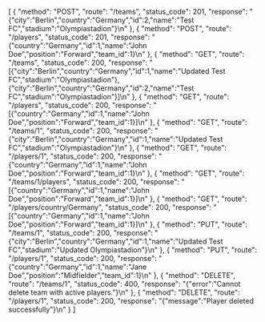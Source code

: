 [
  {
    "method": "POST",
    "route": "/teams",
    "status_code": 201,
    "response": "{\"city\":\"Berlin\",\"country\":\"Germany\",\"id\":2,\"name\":\"Test FC\",\"stadium\":\"Olympiastadion\"}\n"
  },
  {
    "method": "POST",
    "route": "/players",
    "status_code": 201,
    "response": "{\"country\":\"Germany\",\"id\":1,\"name\":\"John Doe\",\"position\":\"Forward\",\"team_id\":1}\n"
  },
  {
    "method": "GET",
    "route": "/teams",
    "status_code": 200,
    "response": "[{\"city\":\"Berlin\",\"country\":\"Germany\",\"id\":1,\"name\":\"Updated Test FC\",\"stadium\":\"Olympiastadion\"},{\"city\":\"Berlin\",\"country\":\"Germany\",\"id\":2,\"name\":\"Test FC\",\"stadium\":\"Olympiastadion\"}]\n"
  },
  {
    "method": "GET",
    "route": "/players",
    "status_code": 200,
    "response": "[{\"country\":\"Germany\",\"id\":1,\"name\":\"John Doe\",\"position\":\"Forward\",\"team_id\":1}]\n"
  },
  {
    "method": "GET",
    "route": "/teams/1",
    "status_code": 200,
    "response": "{\"city\":\"Berlin\",\"country\":\"Germany\",\"id\":1,\"name\":\"Updated Test FC\",\"stadium\":\"Olympiastadion\"}\n"
  },
  {
    "method": "GET",
    "route": "/players/1",
    "status_code": 200,
    "response": "{\"country\":\"Germany\",\"id\":1,\"name\":\"John Doe\",\"position\":\"Forward\",\"team_id\":1}\n"
  },
  {
    "method": "GET",
    "route": "/teams/1/players",
    "status_code": 200,
    "response": "[{\"country\":\"Germany\",\"id\":1,\"name\":\"John Doe\",\"position\":\"Forward\",\"team_id\":1}]\n"
  },
  {
    "method": "GET",
    "route": "/players/country/Germany",
    "status_code": 200,
    "response": "[{\"country\":\"Germany\",\"id\":1,\"name\":\"John Doe\",\"position\":\"Forward\",\"team_id\":1}]\n"
  },
  {
    "method": "PUT",
    "route": "/teams/1",
    "status_code": 200,
    "response": "{\"city\":\"Berlin\",\"country\":\"Germany\",\"id\":1,\"name\":\"Updated Test FC\",\"stadium\":\"Updated Olympiastadion\"}\n"
  },
  {
    "method": "PUT",
    "route": "/players/1",
    "status_code": 200,
    "response": "{\"country\":\"Germany\",\"id\":1,\"name\":\"Jane Doe\",\"position\":\"Midfielder\",\"team_id\":1}\n"
  },
  {
    "method": "DELETE",
    "route": "/teams/1",
    "status_code": 400,
    "response": "{\"error\":\"Cannot delete team with active players.\"}\n"
  },
  {
    "method": "DELETE",
    "route": "/players/1",
    "status_code": 200,
    "response": "{\"message\":\"Player deleted successfully\"}\n"
  }
]